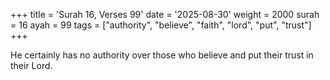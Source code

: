 +++
title = 'Surah 16, Verses 99'
date = '2025-08-30'
weight = 2000
surah = 16
ayah = 99
tags = ["authority", "believe", "faith", "lord", "put", "trust"]
+++

He certainly has no authority over those who believe and put their trust in their Lord.
